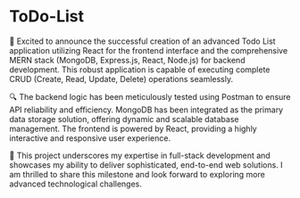 # ToDo-List
🚀 Excited to announce the successful creation of an advanced Todo List application utilizing React for the frontend interface and the comprehensive MERN stack (MongoDB, Express.js, React, Node.js) for backend development. This robust application is capable of executing complete CRUD (Create, Read, Update, Delete) operations seamlessly.

🔍 The backend logic has been meticulously tested using Postman to ensure API reliability and efficiency. MongoDB has been integrated as the primary data storage solution, offering dynamic and scalable database management. The frontend is powered by React, providing a highly interactive and responsive user experience.

💼 This project underscores my expertise in full-stack development and showcases my ability to deliver sophisticated, end-to-end web solutions. I am thrilled to share this milestone and look forward to exploring more advanced technological challenges.
